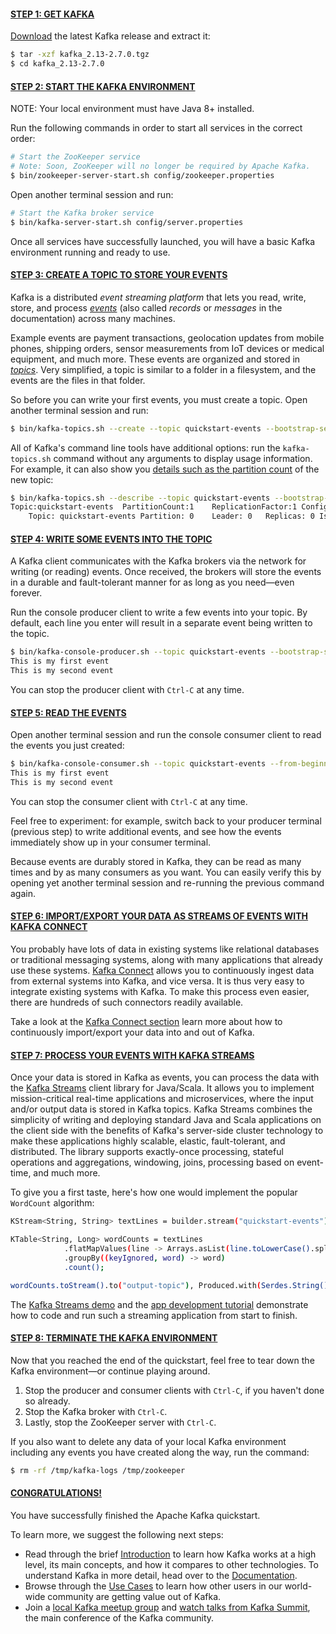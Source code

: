 #### [STEP 1: GET KAFKA](https://kafka.apache.org/quickstart#quickstart_download)

[Download](https://www.apache.org/dyn/closer.cgi?path=/kafka/2.7.0/kafka_2.13-2.7.0.tgz) the latest Kafka release and extract it:

```bash
$ tar -xzf kafka_2.13-2.7.0.tgz
$ cd kafka_2.13-2.7.0
```

#### [STEP 2: START THE KAFKA ENVIRONMENT](https://kafka.apache.org/quickstart#quickstart_startserver)

NOTE: Your local environment must have Java 8+ installed.

Run the following commands in order to start all services in the correct order:

```bash
# Start the ZooKeeper service
# Note: Soon, ZooKeeper will no longer be required by Apache Kafka.
$ bin/zookeeper-server-start.sh config/zookeeper.properties
```

Open another terminal session and run:

```bash
# Start the Kafka broker service
$ bin/kafka-server-start.sh config/server.properties
```

Once all services have successfully launched, you will have a basic Kafka environment running and ready to use.

#### [STEP 3: CREATE A TOPIC TO STORE YOUR EVENTS](https://kafka.apache.org/quickstart#quickstart_createtopic)

Kafka is a distributed *event streaming platform* that lets you read, write, store, and process [*events*](https://kafka.apache.org/documentation/#messages) (also called *records* or *messages* in the documentation) across many machines.

Example events are payment transactions, geolocation updates from mobile phones, shipping orders, sensor measurements from IoT devices or medical equipment, and much more. These events are organized and stored in [*topics*](https://kafka.apache.org/documentation/#intro_concepts_and_terms). Very simplified, a topic is similar to a folder in a filesystem, and the events are the files in that folder.

So before you can write your first events, you must create a topic. Open another terminal session and run:

```bash
$ bin/kafka-topics.sh --create --topic quickstart-events --bootstrap-server localhost:9092
```

All of Kafka's command line tools have additional options: run the `kafka-topics.sh` command without any arguments to display usage information. For example, it can also show you [details such as the partition count](https://kafka.apache.org/documentation/#intro_concepts_and_terms) of the new topic:

```bash
$ bin/kafka-topics.sh --describe --topic quickstart-events --bootstrap-server localhost:9092
Topic:quickstart-events  PartitionCount:1    ReplicationFactor:1 Configs:
    Topic: quickstart-events Partition: 0    Leader: 0   Replicas: 0 Isr: 0
```

#### [STEP 4: WRITE SOME EVENTS INTO THE TOPIC](https://kafka.apache.org/quickstart#quickstart_send)

A Kafka client communicates with the Kafka brokers via the network for writing (or reading) events. Once received, the brokers will store the events in a durable and fault-tolerant manner for as long as you need—even forever.

Run the console producer client to write a few events into your topic. By default, each line you enter will result in a separate event being written to the topic.

```bash
$ bin/kafka-console-producer.sh --topic quickstart-events --bootstrap-server localhost:9092
This is my first event
This is my second event
```

You can stop the producer client with `Ctrl-C` at any time.

#### [STEP 5: READ THE EVENTS](https://kafka.apache.org/quickstart#quickstart_consume)

Open another terminal session and run the console consumer client to read the events you just created:

```bash
$ bin/kafka-console-consumer.sh --topic quickstart-events --from-beginning --bootstrap-server localhost:9092
This is my first event
This is my second event
```

You can stop the consumer client with `Ctrl-C` at any time.

Feel free to experiment: for example, switch back to your producer terminal (previous step) to write additional events, and see how the events immediately show up in your consumer terminal.

Because events are durably stored in Kafka, they can be read as many times and by as many consumers as you want. You can easily verify this by opening yet another terminal session and re-running the previous command again.

#### [STEP 6: IMPORT/EXPORT YOUR DATA AS STREAMS OF EVENTS WITH KAFKA CONNECT](https://kafka.apache.org/quickstart#quickstart_kafkaconnect)

You probably have lots of data in existing systems like relational databases or traditional messaging systems, along with many applications that already use these systems. [Kafka Connect](https://kafka.apache.org/documentation/#connect) allows you to continuously ingest data from external systems into Kafka, and vice versa. It is thus very easy to integrate existing systems with Kafka. To make this process even easier, there are hundreds of such connectors readily available.

Take a look at the [Kafka Connect section](https://kafka.apache.org/documentation/#connect) learn more about how to continuously import/export your data into and out of Kafka.

#### [STEP 7: PROCESS YOUR EVENTS WITH KAFKA STREAMS](https://kafka.apache.org/quickstart#quickstart_kafkastreams)

Once your data is stored in Kafka as events, you can process the data with the [Kafka Streams](https://kafka.apache.org/documentation/streams) client library for Java/Scala. It allows you to implement mission-critical real-time applications and microservices, where the input and/or output data is stored in Kafka topics. Kafka Streams combines the simplicity of writing and deploying standard Java and Scala applications on the client side with the benefits of Kafka's server-side cluster technology to make these applications highly scalable, elastic, fault-tolerant, and distributed. The library supports exactly-once processing, stateful operations and aggregations, windowing, joins, processing based on event-time, and much more.

To give you a first taste, here's how one would implement the popular `WordCount` algorithm:

```bash
KStream<String, String> textLines = builder.stream("quickstart-events");

KTable<String, Long> wordCounts = textLines
            .flatMapValues(line -> Arrays.asList(line.toLowerCase().split(" ")))
            .groupBy((keyIgnored, word) -> word)
            .count();

wordCounts.toStream().to("output-topic"), Produced.with(Serdes.String(), Serdes.Long()));
```

The [Kafka Streams demo](https://kafka.apache.org/25/documentation/streams/quickstart) and the [app development tutorial](https://kafka.apache.org/25/documentation/streams/tutorial) demonstrate how to code and run such a streaming application from start to finish.

#### [STEP 8: TERMINATE THE KAFKA ENVIRONMENT](https://kafka.apache.org/quickstart#quickstart_kafkaterminate)

Now that you reached the end of the quickstart, feel free to tear down the Kafka environment—or continue playing around.

1. Stop the producer and consumer clients with `Ctrl-C`, if you haven't done so already.
2. Stop the Kafka broker with `Ctrl-C`.
3. Lastly, stop the ZooKeeper server with `Ctrl-C`.

If you also want to delete any data of your local Kafka environment including any events you have created along the way, run the command:

```bash
$ rm -rf /tmp/kafka-logs /tmp/zookeeper
```

#### [CONGRATULATIONS!](https://kafka.apache.org/quickstart#quickstart_kafkacongrats)

You have successfully finished the Apache Kafka quickstart.

To learn more, we suggest the following next steps:

- Read through the brief [Introduction](https://kafka.apache.org/intro) to learn how Kafka works at a high level, its main concepts, and how it compares to other technologies. To understand Kafka in more detail, head over to the [Documentation](https://kafka.apache.org/documentation/).
- Browse through the [Use Cases](https://kafka.apache.org/powered-by) to learn how other users in our world-wide community are getting value out of Kafka.
- Join a [local Kafka meetup group](https://kafka.apache.org/events) and [watch talks from Kafka Summit](https://kafka-summit.org/past-events/), the main conference of the Kafka community.